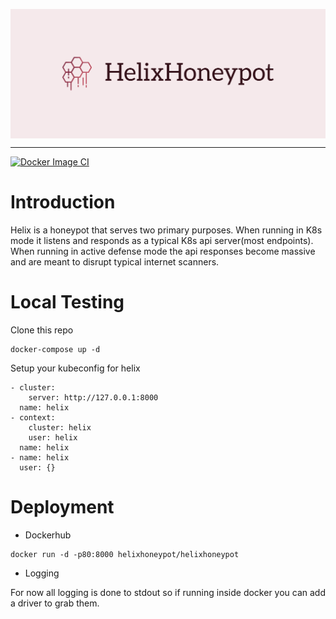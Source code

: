 <p align="center"> 
  <img src="images/cover.png" width=650" title="helix" align="center">
</p>

---
[![Docker Image CI](https://github.com/Zeerg/helix-honeypot/actions/workflows/docker-image.yml/badge.svg)](https://github.com/Zeerg/helix-honeypot/actions/workflows/docker-image.yml)

# Introduction
Helix is a honeypot that serves two primary purposes. When running in K8s mode it listens and responds as a typical K8s api server(most endpoints). When running in active defense mode the api responses become massive and are meant to disrupt typical internet scanners. 

# Local Testing
Clone this repo
```
docker-compose up -d
```
Setup your kubeconfig for helix
```
- cluster:
    server: http://127.0.0.1:8000
  name: helix
- context:
    cluster: helix
    user: helix
  name: helix
- name: helix
  user: {}
```
# Deployment
* Dockerhub
```
docker run -d -p80:8000 helixhoneypot/helixhoneypot
```
* Logging

For now all logging is done to stdout so if running inside docker you can add a driver to grab them. 
